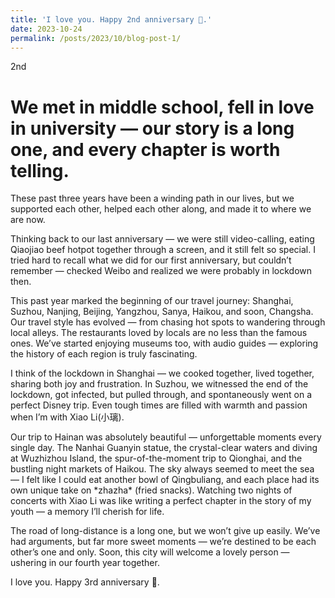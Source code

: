 ```yaml
---
title: 'I love you. Happy 2nd anniversary 💖.'
date: 2023-10-24
permalink: /posts/2023/10/blog-post-1/
---
```

2nd

We met in middle school, fell in love in university — our story is a long one, and every chapter is worth telling. 
======
<p>These past three years have been a winding path in our lives, but we supported each other, helped each other along, and made it to where we are now.</p>  
<p>Thinking back to our last anniversary — we were still video-calling, eating Qiaojiao beef hotpot together through a screen, and it still felt so special. I tried hard to recall what we did for our first anniversary, but couldn’t remember — checked Weibo and realized we were probably in lockdown then.</p>  
<p>This past year marked the beginning of our travel journey: Shanghai, Suzhou, Nanjing, Beijing, Yangzhou, Sanya, Haikou, and soon, Changsha. Our travel style has evolved — from chasing hot spots to wandering through local alleys. The restaurants loved by locals are no less than the famous ones. We’ve started enjoying museums too, with audio guides — exploring the history of each region is truly fascinating.</p>  
<p>I think of the lockdown in Shanghai — we cooked together, lived together, sharing both joy and frustration. In Suzhou, we witnessed the end of the lockdown, got infected, but pulled through, and spontaneously went on a perfect Disney trip. Even tough times are filled with warmth and passion when I’m with Xiao Li(小璃).</p>  
<p>Our trip to Hainan was absolutely beautiful — unforgettable moments every single day. The Nanhai Guanyin statue, the crystal-clear waters and diving at Wuzhizhou Island, the spur-of-the-moment trip to Qionghai, and the bustling night markets of Haikou. The sky always seemed to meet the sea — I felt like I could eat another bowl of Qingbuliang, and each place had its own unique take on *zhazha* (fried snacks). Watching two nights of concerts with Xiao Li was like writing a perfect chapter in the story of my youth — a memory I’ll cherish for life.</p>  
<p>The road of long-distance is a long one, but we won’t give up easily. We’ve had arguments, but far more sweet moments — we’re destined to be each other’s one and only. Soon, this city will welcome a lovely person — ushering in our fourth year together.</p>  
<p>I love you. Happy 3rd anniversary 💖.</p>
